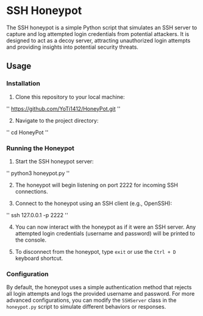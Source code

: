 # SSH Honeypot

The SSH honeypot is a simple Python script that simulates an SSH server to capture and log attempted login credentials from potential attackers. It is designed to act as a decoy server, attracting unauthorized login attempts and providing insights into potential security threats.

## Usage

### Installation

1. Clone this repository to your local machine:

'' https://github.com/YoTi1412/HoneyPot.git ''


2. Navigate to the project directory:

'' cd HoneyPot ''


### Running the Honeypot

1. Start the SSH honeypot server:

'' python3 honeypot.py ''


2. The honeypot will begin listening on port 2222 for incoming SSH connections.

3. Connect to the honeypot using an SSH client (e.g., OpenSSH):

'' ssh 127.0.0.1 -p 2222 ''

4. You can now interact with the honeypot as if it were an SSH server. Any attempted login credentials (username and password) will be printed to the console.

5. To disconnect from the honeypot, type `exit` or use the `Ctrl + D` keyboard shortcut.

### Configuration

By default, the honeypot uses a simple authentication method that rejects all login attempts and logs the provided username and password. For more advanced configurations, you can modify the `SSHServer` class in the `honeypot.py` script to simulate different behaviors or responses.
